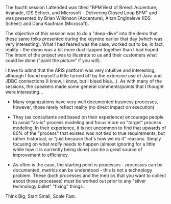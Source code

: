 The fourth session I attended was titled "BPM Best of Breed: Accenture, Avanade, IDS Scheer, and Microsoft -
Delivering Closed Loop BPM" and was presented by Brian Wilkinson (Accenture), Altan Enginaleve (IDS Scheer) and
Dana Kaufman (Microsoft).

The objective of this session was to do a "deep-dive" into the demo that these same folks presented during the keynote
earlier that day (which was very interesting).  What I had feared was the case, worked out to be, in fact, reality -
the demo was a bit more duct-tapped together than I had hoped. The intent of the project was to illustrate to us and
their customers what could be done ("paint the picture" if you will).

I have to admit that the ARIS platform was very intuitive and interesting, although I found myself a little turned
off by the extensive use of Java and JDBC connections (I know, I know, but I bleed blue...). As with many of the
sessions, the speakers made some general comments/points that I thought were interesting...

* Many organizations have very well documented business processes, however, those rarely reflect reality (no direct
impact on execution)

* They (as consultants and based on their experience) encourage people to avoid "as-is" process modeling and focus
more on "target" process modeling. In their experience, it is not uncommon to find that upwards of 80% of the
"process" that existed was not tied to true requirements, but rather historical, or "just because that's how we
do it" reasons. Simply focusing on what *really* needs to happen (almost ignoring for a little while how it is
currently being done) can be a great source of improvement to efficiency.

* As often is the case, the starting point is processes - processes can be documented, metrics can be understood -
this is not a technology problem. These (both processes and the metrics that you want to collect about those
processes) must be worked out prior to any "silver technology bullet" "fixing" things.

Think Big, Start Small, Scale Fast.